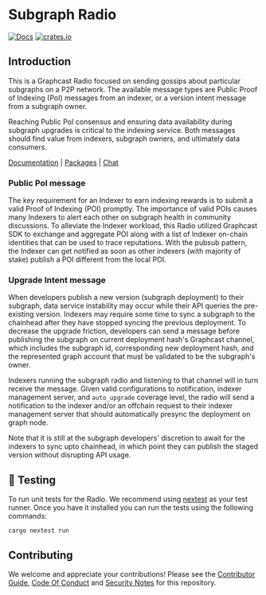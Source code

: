 # Subgraph Radio

[![Docs](https://img.shields.io/badge/docs-latest-brightgreen.svg)](https://docs.graphops.xyz/graphcast/radios/subgraph-radio)
[![crates.io](https://img.shields.io/crates/v/subgraph-radio.svg)](https://crates.io/crates/subgraph-radio)

## Introduction

This is a Graphcast Radio focused on sending gossips about particular subgraphs on a P2P network. The available message types are Public Proof of Indexing (PoI) messages from an indexer, or a version intent message from a subgraph owner.

Reaching Public PoI consensus and ensuring data availability during subgraph upgrades is critical to the indexing service. Both messages should find value from indexers, subgraph owners, and ultimately data consumers.

[Documentation](https://docs.graphops.xyz/graphcast/radios/subgraph-radio) | [Packages](https://github.com/graphops/subgraph-radio/pkgs/container/subgraph-radio) | [Chat](https://discord.com/channels/438038660412342282/1087503343410225152) 

### Public PoI message

The key requirement for an Indexer to earn indexing rewards is to submit a valid Proof of Indexing (POI) promptly. The importance of valid POIs causes many Indexers to alert each other on subgraph health in community discussions. To alleviate the Indexer workload, this Radio utilized Graphcast SDK to exchange and aggregate POI along with a list of Indexer on-chain identities that can be used to trace reputations. With the pubsub pattern, the Indexer can get notified as soon as other indexers (with majority of stake) publish a POI different from the local POI.

### Upgrade Intent message

When developers publish a new version (subgraph deployment) to their subgraph, data service instability may occur while their API queries the pre-existing version. Indexers may require some time to sync a subgraph to the chainhead after they have stopped syncing the previous deployment. To decrease the upgrade friction, developers can send a message before publishing the subgraph on current deployment hash's Graphcast channel, which includes the subgraph id, corresponding new deployment hash, and the represented graph account that must be validated to be the subgraph's owner. 

Indexers running the subgraph radio and listening to that channel will in turn receive the message. Given valid configurations to notification, indexer management server, and `auto_upgrade` coverage level, the radio will send a notification to the indexer and/or an offchain request to their indexer management server that should automatically presync the deployment on graph node.

Note that it is still at the subgraph developers' discretion to await for the indexers to sync upto chainhead, in which point they can publish the staged version without disrupting API usage.

## 🧪 Testing

To run unit tests for the Radio. We recommend using [nextest](https://nexte.st/) as your test runner. Once you have it installed you can run the tests using the following commands:

```
cargo nextest run
```

## Contributing

We welcome and appreciate your contributions! Please see the [Contributor Guide](/CONTRIBUTING.md), [Code Of Conduct](/CODE_OF_CONDUCT.md) and [Security Notes](/SECURITY.md) for this repository.
